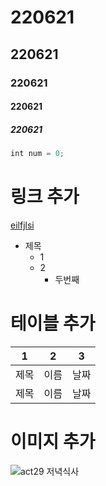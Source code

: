 # 220621

## 220621

### 220621

#### 220621

##### 220621

```javascript
int num = 0;
```

# 링크 추가

[eilfjlsi](https://www.naver.com/)

- 제목
  - 1
  - 2
    - 두번째

# 테이블 추가

| 1    | 2    | 3    |
| ---- | ---- | ---- |
| 제목 | 이름 | 날짜 |
| 제목 | 이름 | 날짜 |

# 이미지 추가

![act29  저녁식사](https://user-images.githubusercontent.com/107893858/174937225-1d957ce8-ae4d-437c-919c-aeeb22c440dc.jpg)
